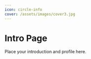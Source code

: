```yaml
---
icon: circle-info
cover: /assets/images/cover3.jpg
---
```


# Intro Page

Place your introduction and profile here.

